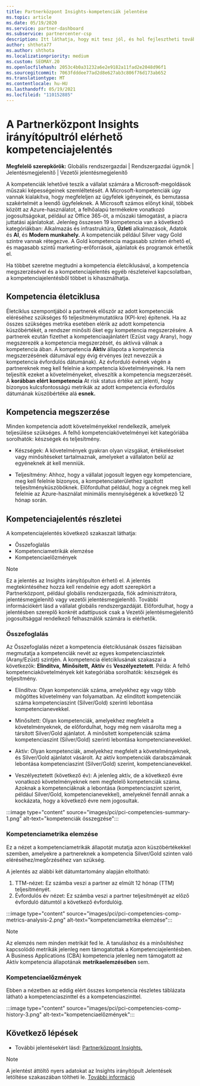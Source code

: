 ```yaml
---
title: Partnerközpont Insights-kompetenciák jelentése
ms.topic: article
ms.date: 05/19/2020
ms.service: partner-dashboard
ms.subservice: partnercenter-csp
description: Itt láthatja, hogy mit tesz jól, és hol fejlesztheti tovább a Microsoft-kompetenciákat, a kompetenciaszinteket és az ajánlatokat, amelyek segítenek a Microsoft-megoldások kézbesítésében.
author: shthota77
ms.author: shthota
ms.localizationpriority: medium
ms.custom: SEOMAY.20
ms.openlocfilehash: 2053c4b0a31232a6e2e9182a11fad2e2048d96f1
ms.sourcegitcommit: 7063fdddee77ad2d8e627ab3c806f76d173ab652
ms.translationtype: MT
ms.contentlocale: hu-HU
ms.lasthandoff: 05/19/2021
ms.locfileid: "110152885"
---
```

# <a name="competencies-report-available-from-the-partner-center-insights-dashboard"></a>A Partnerközpont Insights irányítópultról elérhető kompetenciajelentés

**Megfelelő szerepkörök:** Globális rendszergazdai | Rendszergazdai ügynök | Jelentésmegjelenítő | Vezetői jelentésmegjelenítő

A kompetenciák lehetővé teszik a vállalat számára a Microsoft-megoldások műszaki képességeinek szemléltetését. A Microsoft-kompetenciák úgy vannak kialakítva, hogy megfeleljen az ügyfelek igényeinek, és bemutassa szakértelmét a leendő ügyfeleknek. A Microsoft számos előnyt kínál, többek között az Azure-használatot, a felhőalapú termékekre vonatkozó jogosultságokat, például az Office 365-öt, a műszaki támogatást, a piacra juttatási ajánlatokat. Jelenleg összesen 19 kompetencia van a következő kategóriákban: Alkalmazás és infrastruktúra, **Üzleti** alkalmazások, Adatok és **AI**, és **Modern munkahely.** A kompetenciák például Silver vagy Gold szintre vannak rétegezve. A Gold kompetencia magasabb szinten érhető el, és magasabb szintű marketing-erőforrások, ajánlatok és programok érhetők el.  

Ha többet szeretne megtudni a kompetencia életciklusával, a kompetencia megszerzésével és a kompetenciajelentés egyéb részleteivel kapcsolatban, a kompetenciajelentésből többet is kihasználhatja.

## <a name="competency-life-cycle"></a>Kompetencia életciklusa

Életciklus szempontjából a partnerek először az adott kompetenciák eléréséhez szükséges fő teljesítménymutatókra (KPI-kre) építenek. Ha az összes szükséges metrika esetében elérik az adott  kompetencia küszöbértékét, a rendszer minősíti őket egy kompetencia megszerzésére. A partnerek ezután fizethet a kompetenciaajánlatért (Ezüst vagy  Arany), hogy megszerezék a kompetencia megszerzését, és aktívvá válnak a kompetencia ában. A kompetencia **Aktív** állapota a kompetencia megszerzésének dátumával egy évig  érvényes (ezt nevezzük a kompetencia évfordulós dátumának). Az évforduló évének végén a partnereknek meg kell felelnie a kompetencia követelményeinek. Ha nem teljesítik ezeket a követelményeket, elveszítik a kompetencia megszerzését. A **korábban elért kompetencia** At risk status értéke azt jelenti, hogy bizonyos kulcsfontosságú metrikák az adott kompetencia évfordulós dátumának küszöbértéke alá **esnek.**

## <a name="competency-attainment"></a>Kompetencia megszerzése

Minden kompetencia adott követelményekkel rendelkezik, amelyek teljesülése szükséges. A felhő kompetenciakövetelményei két kategóriába sorolhatók: készségek és teljesítmény.

- Készségek: A követelmények gyakran olyan vizsgákat, értékeléseket vagy minősítéseket tartalmaznak, amelyeket a vállalaton belül az egyéneknek át kell menniük.

- Teljesítmény: Ahhoz, hogy a vállalat jogosult legyen egy kompetenciare, meg kell felelnie bizonyos, a kompetenciaterülethez igazított teljesítményküszöböknek. Előfordulhat például, hogy a cégnek meg kell felelnie az Azure-használat minimális mennyiségének a következő 12 hónap során.

## <a name="competencies-report-details"></a>Kompetenciajelentés részletei

A kompetenciajelentés következő szakaszait láthatja:

- Összefoglalás
- Kompetenciametrikák elemzése
- Kompetenciaelőzmények

 > [!NOTE]
 > Ez a jelentés az Insights irányítópulton érhető el. A jelentés megtekintéséhez hozzá kell rendelnie egy adott szerepkört a Partnerközpont, például globális rendszergazda, fiók adminisztrátora, jelentésmegjelenítő vagy vezetői jelentésmegjelenítő. További információkért lásd a vállalat globális rendszergazdáját. Előfordulhat, hogy a jelentésben szereplő konkrét adattípusok csak a Vezetői jelentésmegjelenítő jogosultsággal rendelkező felhasználók számára is elérhetők.

### <a name="summary"></a>Összefoglalás

Az Összefoglalás nézet a kompetencia életciklusának összes fázisában megmutatja a kompetenciák nevét az egyes kompetenciaszintek (Arany/Ezüst) szintjén. A kompetencia életciklusának szakaszai a következők: **Elindítva,** **Minősített,** **Aktív** és **Veszélyeztetett**. Példa: A felhő kompetenciakövetelmények két kategóriába sorolhatók: készségek és teljesítmény.

- Elindítva: Olyan kompetenciák száma, amelyekhez egy vagy több mögöttes követelmény van folyamatban.
Az elindított kompetenciák száma kompetenciaszint (Silver/Gold) szerinti lebontása kompetencianevekkel.

- Minősített: Olyan kompetenciák, amelyekhez megfelelt a követelményeknek, de előfordulhat, hogy még nem vásárolta meg a társított Silver/Gold ajánlatot. A minősített kompetenciák száma kompetenciaszint (Silver/Gold) szerinti lebontása kompetencianevekkel.

- Aktív: Olyan kompetenciák, amelyekhez megfelelt a követelményeknek, és Silver/Gold ajánlatot vásárolt. Az aktív kompetenciák darabszámának lebontása kompetenciaszint (Silver/Gold) szerint, kompetencianevekkel.

- Veszélyeztetett (következő év): A jelenleg aktív, de  a következő évre vonatkozó követelményeknek nem megfelelő kompetenciák száma. 
Azoknak a kompetenciáknak a lebontása (kompetenciaszint szerint, például Silver/Gold, kompetencianevekkel), amelyeknél fennáll annak a kockázata, hogy a következő évre nem jogosultak.

:::image type="content" source="images/pci/pci-competencies-summary-1.png" alt-text="kompetenciák összegzése":::

### <a name="competency-metric-analysis"></a>Kompetenciametrika elemzése

Ez a nézet a kompetenciametrikák állapotát mutatja azon küszöbértékekkel szemben, amelyekre a partnereknek a kompetencia Silver/Gold szinten való eléréséhez/megőrzéséhez van szükség. 

A jelentés az alábbi két dátumtartomány alapján eltoltható:

1. TTM-nézet: Ez számba veszi a partner az elmúlt 12 hónap (TTM) teljesítményét.
2. Évfordulós év nézet: Ez számba veszi a partner teljesítményét az előző évforduló dátumtól a következő évfordulóig.

:::image type="content" source="images/pci/pci-competencies-comp-metrics-analysis-2.png" alt-text="kompetenciametrika elemzése":::

> [!NOTE]
 > Az elemzés nem minden metrikát fed le. A tanuláshoz és a minősítéshez kapcsolódó metrikák jelenleg nem támogatottak a Kompetenciajelentésben. A Business Applications (CBA) kompetencia jelenleg nem támogatott az Aktív kompetencia állapotának **metrikaelemzésében** sem.

### <a name="competency-history"></a>Kompetenciaelőzmények

Ebben a nézetben az eddig elért összes kompetencia részletes táblázata látható a kompetenciaszinttel és a kompetenciaszinttel.

:::image type="content" source="images/pci/pci-competencies-comp-history-3.png" alt-text="kompetenciaelőzmények":::

## <a name="next-steps"></a>Következő lépések

- További jelentésekért lásd: [Partnerközpont Insights.](partner-center-insights.md)

>[!NOTE] 
> A jelentést áttöltő nyers adatokat az Insights irányítópult Jelentések letöltése szakaszában töltheti le. [További információ](pci-download-reports.md) 
